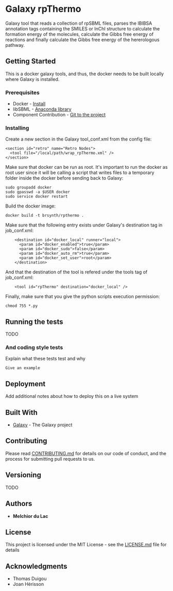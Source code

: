 # Galaxy rpThermo

Galaxy tool that reads a collection of rpSBML files, parses the IBIBSA annotation tags containing the SMILES or InChI structure to calculate the formation energy of the molecules, calculate the Gibbs free energy of reactions and finally calculate the Gibbs free energy of the hererologous pathway.

## Getting Started

This is a docker galaxy tools, and thus, the docker needs to be built locally where Galaxy is installed. 

### Prerequisites

* Docker - [Install](https://docs.docker.com/v17.09/engine/installation/)
* libSBML - [Anaconda library](https://anaconda.org/SBMLTeam/python-libsbml)
* Component Contribution - [Git to the project](https://gitlab.com/elad.noor/component-contribution)

### Installing

Create a new section in the Galaxy tool_conf.xml from the config file:

```
<section id="retro" name="Retro Nodes">
  <tool file="/local/path/wrap_rpThermo.xml" />
</section>
```

Make sure that docker can be run as root. It's important to run the docker as root user since it will be calling a script that writes files to a temporary folder inside the docker before sending back to Galaxy:

```
sudo groupadd docker
sudo gpasswd -a $USER docker
sudo service docker restart
```

Build the docker image:

```
docker build -t brsynth/rpthermo .
```

Make sure that the following entry exists under Galaxy's destination tag in job_conf.xml:

```
    <destination id="docker_local" runner="local">
      <param id="docker_enabled">true</param>
      <param id="docker_sudo">false</param>
      <param id="docker_auto_rm">true</param>
      <param id="docker_set_user">root</param>
    </destination>
```

And that the destination of the tool is refered under the tools tag of job_conf.xml:

```
    <tool id="rpThermo" destination="docker_local" />
```

Finally, make sure that you give the python scripts execution permission:

```
chmod 755 *.py
```

## Running the tests

TODO

### And coding style tests

Explain what these tests test and why

```
Give an example
```

## Deployment

Add additional notes about how to deploy this on a live system

## Built With

* [Galaxy](https://galaxyproject.org) - The Galaxy project

## Contributing

Please read [CONTRIBUTING.md](https://gist.github.com/PurpleBooth/b24679402957c63ec426) for details on our code of conduct, and the process for submitting pull requests to us.

## Versioning

TODO

## Authors

* **Melchior du Lac** 

## License

This project is licensed under the MIT License - see the [LICENSE.md](LICENSE.md) file for details

## Acknowledgments

* Thomas Duigou
* Joan Hérisson
